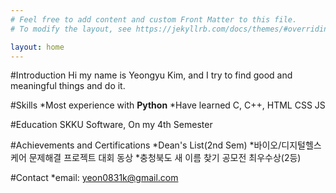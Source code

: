 ```yaml
---
# Feel free to add content and custom Front Matter to this file.
# To modify the layout, see https://jekyllrb.com/docs/themes/#overriding-theme-defaults

layout: home
---
```


#Introduction
Hi my name is Yeongyu Kim, and I try to find good and meaningful things and do it.

#Skills
*Most experience with __Python__
*Have learned C, C++, HTML CSS JS

#Education
SKKU Software, On my 4th Semester 

#Achievements and Certifications
*Dean's List(2nd Sem)
*바이오/디지털헬스케어 문제해결 프로젝트 대회 동상
*충청북도 새 이름 찾기 공모전 최우수상(2등)

#Contact
*email: yeon0831k@gmail.com



